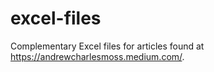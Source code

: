 # excel-files
Complementary Excel files for articles found at https://andrewcharlesmoss.medium.com/.

